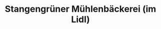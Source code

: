 ---
title: "Stangengrüner Mühlenbäckerei (im Lidl)"
url: /schmoelln/stangengruener-muehlenbaeckerei-im-lidl/
shop: Bäckerei
---